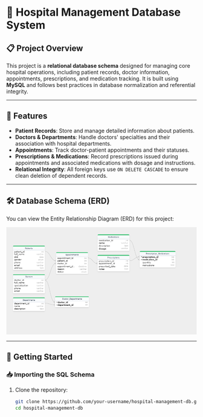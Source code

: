 # 🏥 Hospital Management Database System

## 📋 Project Overview

This project is a **relational database schema** designed for managing core hospital operations, including patient records, doctor information, appointments, prescriptions, and medication tracking. It is built using **MySQL** and follows best practices in database normalization and referential integrity.

---

## 🧾 Features

- **Patient Records**: Store and manage detailed information about patients.
- **Doctors & Departments**: Handle doctors' specialties and their association with hospital departments.
- **Appointments**: Track doctor-patient appointments and their statuses.
- **Prescriptions & Medications**: Record prescriptions issued during appointments and associated medications with dosage and instructions.
- **Relational Integrity**: All foreign keys use `ON DELETE CASCADE` to ensure clean deletion of dependent records.

---

## 🛠️ Database Schema (ERD)

You can view the Entity Relationship Diagram (ERD) for this project:


![Entity Relationship Diagram](./erd.PNG)
  


---

## 🚀 Getting Started

### 📥 Importing the SQL Schema

1. Clone the repository:
   ```bash
   git clone https://github.com/your-username/hospital-management-db.git
   cd hospital-management-db
